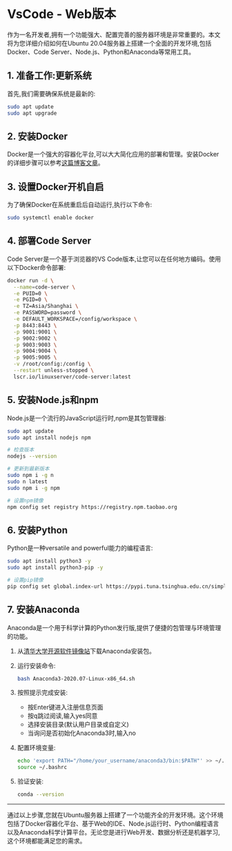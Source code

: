 # VsCode - Web版本

作为一名开发者,拥有一个功能强大、配置完善的服务器环境是非常重要的。本文将为您详细介绍如何在Ubuntu 20.04服务器上搭建一个全面的开发环境,包括Docker、Code Server、Node.js、Python和Anaconda等常用工具。

## 1. 准备工作:更新系统

首先,我们需要确保系统是最新的:

```bash
sudo apt update
sudo apt upgrade
```

## 2. 安装Docker

Docker是一个强大的容器化平台,可以大大简化应用的部署和管理。安装Docker的详细步骤可以参考[这篇博客文章](https://www.cnblogs.com/unixcs/p/13114531.html)。

## 3. 设置Docker开机自启

为了确保Docker在系统重启后自动运行,执行以下命令:

```bash
sudo systemctl enable docker
```

## 4. 部署Code Server

Code Server是一个基于浏览器的VS Code版本,让您可以在任何地方编码。使用以下Docker命令部署:

```bash
docker run -d \
  --name=code-server \
  -e PUID=0 \
  -e PGID=0 \
  -e TZ=Asia/Shanghai \
  -e PASSWORD=password \
  -e DEFAULT_WORKSPACE=/config/workspace \
  -p 8443:8443 \
  -p 9001:9001 \
  -p 9002:9002 \
  -p 9003:9003 \
  -p 9004:9004 \
  -p 9005:9005 \
  -v /root/config:/config \
  --restart unless-stopped \
  lscr.io/linuxserver/code-server:latest
```

## 5. 安装Node.js和npm

Node.js是一个流行的JavaScript运行时,npm是其包管理器:

```bash
sudo apt update
sudo apt install nodejs npm

# 检查版本
nodejs --version

# 更新到最新版本
sudo npm i -g n
sudo n latest
sudo npm i -g npm

# 设置npm镜像
npm config set registry https://registry.npm.taobao.org
```

## 6. 安装Python

Python是一种versatile and powerful能力的编程语言:

```bash
sudo apt install python3 -y
sudo apt install python3-pip -y

# 设置pip镜像
pip config set global.index-url https://pypi.tuna.tsinghua.edu.cn/simple
```

## 7. 安装Anaconda

Anaconda是一个用于科学计算的Python发行版,提供了便捷的包管理与环境管理的功能。

1. 从[清华大学开源软件镜像站](https://mirrors.tuna.tsinghua.edu.cn/anaconda/archive/)下载Anaconda安装包。

2. 运行安装命令:

   ```bash
   bash Anaconda3-2020.07-Linux-x86_64.sh
   ```

3. 按照提示完成安装:
   - 按Enter键进入注册信息页面
   - 按q跳过阅读,输入yes同意
   - 选择安装目录(默认用户目录或自定义)
   - 当询问是否初始化Anaconda3时,输入no

4. 配置环境变量:

   ```bash
   echo 'export PATH="/home/your_username/anaconda3/bin:$PATH"' >> ~/.bashrc
   source ~/.bashrc
   ```

5. 验证安装:

   ```bash
   conda --version
   ```

---

通过以上步骤,您就在Ubuntu服务器上搭建了一个功能齐全的开发环境。这个环境包括了Docker容器化平台、基于Web的IDE、Node.js运行时、Python编程语言以及Anaconda科学计算平台。无论您是进行Web开发、数据分析还是机器学习,这个环境都能满足您的需求。
